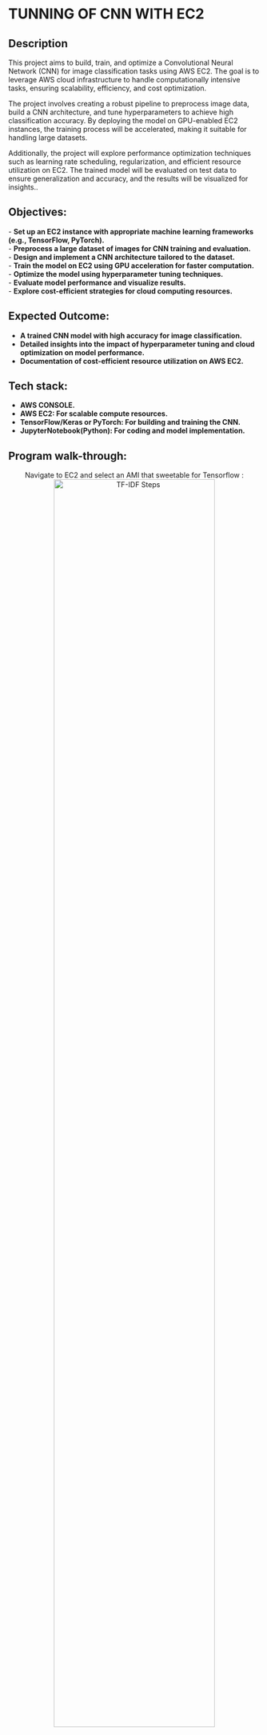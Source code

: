<h1>TUNNING OF CNN WITH EC2</h1>

<h2>Description</h2>
This project aims to build, train, and optimize a Convolutional Neural Network (CNN) for image classification tasks using AWS EC2. The goal is to leverage AWS cloud infrastructure to handle computationally intensive tasks, ensuring scalability, efficiency, and cost optimization.

The project involves creating a robust pipeline to preprocess image data, build a CNN architecture, and tune hyperparameters to achieve high classification accuracy. By deploying the model on GPU-enabled EC2 instances, the training process will be accelerated, making it suitable for handling large datasets.

Additionally, the project will explore performance optimization techniques such as learning rate scheduling, regularization, and efficient resource utilization on EC2. The trained model will be evaluated on test data to ensure generalization and accuracy, and the results will be visualized for insights..

<h2>Objectives:</h2>
- <b>Set up an EC2 instance with appropriate machine learning frameworks (e.g., TensorFlow, PyTorch).</b><br>
- <b>Preprocess a large dataset of images for CNN training and evaluation.</b><br>
- <b>Design and implement a CNN architecture tailored to the dataset.</b><br>
- <b>Train the model on EC2 using GPU acceleration for faster computation.</b><br>
- <b>Optimize the model using hyperparameter tuning techniques.</b><br>
- <b>Evaluate model performance and visualize results.</b><br>
- <b>Explore cost-efficient strategies for cloud computing resources.</b>
<br />


<h2>Expected Outcome:</h2>

- <b>A trained CNN model with high accuracy for image classification.</b> 
- <b>Detailed insights into the impact of hyperparameter tuning and cloud optimization on model performance.</b>
- <b>Documentation of cost-efficient resource utilization on AWS EC2.</b>
  
<h2>Tech stack:</h2>

- <b>AWS CONSOLE.</b> 
- <b>AWS EC2: For scalable compute resources.</b>
- <b>TensorFlow/Keras or PyTorch: For building and training the CNN.</b>
- <b>JupyterNotebook(Python): For coding and model implementation.</b>

<h2>Program walk-through:</h2>

<p align="center">
Navigate to EC2 and select an AMI that sweetable for Tensorflow : <br/>
 <img src="image/dl1.png" height="80%" width="80%" alt="TF-IDF Steps"/>
<br />
 
<br />
Select an instance that is sweetable for your AMI to reduce cost:  <br/>
<img src="image/dl2.png" height="80%" width="80%" alt="TF-IDF Steps"/>
<br />

<br />
Creat SSH connection between your instance as a turnel through the web you can use  <br/>
<img src="image/dl3.jpg" height="80%" width="80%" alt="TF-IDF Steps"/>
<br />

<br />
Configure the connection using Putty:  <br/>
<img src="image/dl4.jpg" height="80%" width="80%" alt="TF-IDF Steps"/>
<br />
Open the putty turnel writing "Jupiter Notebook" to have connection through your EC2 instance:  <br/>
<img src="image/dl5.jpg" height="80%" width="80%" alt="TF-IDF Steps"/>
<br />
Upload your CNN-Tunning Notebook into Jupyter.:  <br/>
<img src="image/dl6.jpg" height="80%" width="80%" alt="TUNNING-Steps"/>
<br />
Upload raw dataset into jupyter notebook using "shift Enter" or Run button:  <br/>
<img src="image/dl7.jpg" height="80%" width="80%" alt="TUNNING-Steps"/>
<br />
Reshape the image data to a 2D Array to a floating point format:  <br/>
<img src="image/dl8.jpg" height="80%" width="80%" alt="TUNNING-Steps"/>
<br />
Label Data preparation:labels are one-hot encoded converting interger class labels:  <br/>
<img src="image/dl9.jpg" height="80%" width="80%" alt="TUNNING-Steps"/>
<br />
We visualize sample image to confirm prper formattingt and scaling ensuring that data is prepared correctly for input into CNN:  <br/>
<img src="image/dl10.jpg" height="80%" width="80%" alt="TUNNING-Steps"/>
<br />
structure of our Neural Network to be:  <br/>
<img src="image/dl11.jpg" height="80%" width="80%" alt="TUNNING-Steps"/>
<br />
To compile the model, we need a loss Function and an optimizer for this multi class classification task,we use categorica; cross_entering as the loss function:  <br/>
<img src="image/dl12.jpg" height="80%" width="80%" alt="TUNNING-Steps"/>
<br />
Train your Model:  <br/>
<img src="image/dl13.jpg" height="80%" width="80%" alt="TUNNING-Steps"/>
<br />
From the Model result of the trained data the accuracy of the trained data is increased compare to that of the test data that a sign of overfitting:  <br/>
<img src="image/dl14.jpg" height="80%" width="80%" alt="TUNNING-Steps"/>
<br />
To prevent overfitting we going to use a tecdhnique known as Regulirizaton,Dropout :  <br/>
<img src="image/dl15.jpg" height="80%" width="80%" alt="TUNNING-Steps"/>
<br />
Test the accuracy of your Data:  <br/>
<img src="image/dl16.jpg" height="80%" width="80%" alt="TUNNING-Steps"/>
</p>

<!--
 ```diff
- text in red
+ text in green
! text in orange
# text in gray
@@ text in purple (and bold)@@
```
--!>
